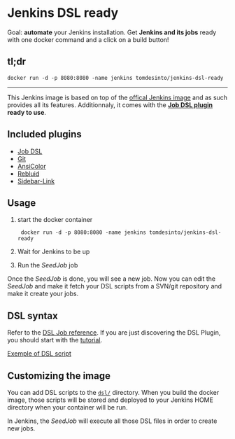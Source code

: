 Jenkins DSL ready
=================

Goal: **automate** your Jenkins installation. Get **Jenkins and its jobs** ready with one docker command and a click on a build button!

tl;dr
-----

    docker run -d -p 8080:8080 -name jenkins tomdesinto/jenkins-dsl-ready

----

This Jenkins image is based on top of the [offical Jenkins image][official-jenkins] and as such provides all its features.
Additionnaly, it comes with the **[Job DSL plugin][job-dsl] ready to use**.

Included plugins
----------------

- [Job DSL][job-dsl]
- [Git][git]
- [AnsiColor][ansicolor]
- [Rebluid][rebuild]
- [Sidebar-Link][sidebar-link]


Usage
-----

1. start the docker container

        docker run -d -p 8080:8080 -name jenkins tomdesinto/jenkins-dsl-ready

2. Wait for Jenkins to be up
3. Run the _SeedJob_ job

Once the _SeedJob_ is done, you will see a new job. Now you can edit the _SeedJob_ and make it fetch your DSL scripts from a SVN/git repository and 
make it create your jobs.


DSL syntax
----------

Refer to the [DSL Job reference][dsl-job]. If you are just discovering the DSL
Plugin, you should start with the [tutorial][dsl-tutorial].

[Exemple of DSL script](https://github.com/thomasleveil/docker-jenkins-dsl-ready/blob/master/dsl/example_job_1.groovy)

Customizing the image
---------------------

You can add DSL scripts to the [`dsl/`][dsl-dir] directory. When you build the
docker image, those scripts will be stored and deployed to your Jenkins HOME 
directory when your container will be run.

In Jenkins, the _SeedJob_ will execute all those DSL files in order to create
new jobs.


[official-jenkins]: https://github.com/jenkinsci/docker/blob/master/README.md
[dsl-job]: https://github.com/jenkinsci/job-dsl-plugin/wiki/Job-reference
[dsl-tutorial]: https://github.com/jenkinsci/job-dsl-plugin/wiki/Tutorial---Using-the-Jenkins-Job-DSL
[job-dsl]: https://wiki.jenkins-ci.org/display/JENKINS/Job+DSL+Plugin
[ansicolor]: https://wiki.jenkins-ci.org/display/JENKINS/AnsiColor+Plugin
[rebuild]: https://wiki.jenkins-ci.org/display/JENKINS/Rebuild+Plugin
[git]: https://wiki.jenkins-ci.org/display/JENKINS/Git+Plugin
[sidebar-link]: https://wiki.jenkins-ci.org/display/JENKINS/Sidebar-Link+Plugin
[dsl-dir]: https://github.com/thomasleveil/docker-jenkins-dsl-ready/tree/master/dsl
